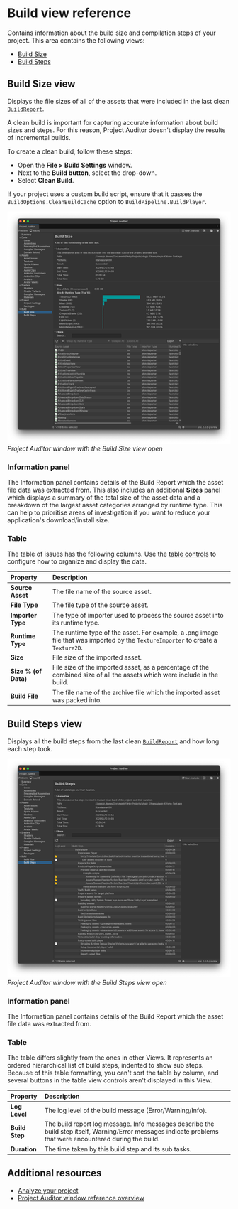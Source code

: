 # Build view reference

Contains information about the build size and compilation steps of your project. This area contains the following views:

* [Build Size](#build-size-view)
* [Build Steps](#build-steps-view)

## Build Size view

Displays the file sizes of all of the assets that were included in the last clean [`BuildReport`](xref:UnityEditor.Build.Reporting.BuildReport).

A clean build is important for capturing accurate information about build sizes and steps. For this reason, Project Auditor doesn't display the results of incremental builds.

To create a clean build, follow these steps:
* Open the **File > Build Settings** window.
* Next to the **Build button**, select the drop-down.
* Select **Clean Build**.

If your project uses a custom build script, ensure that it passes the `BuildOptions.CleanBuildCache` option to `BuildPipeline.BuildPlayer`.

![](images/build-view.png)<br/>_Project Auditor window with the Build Size view open_

### Information panel

The Information panel contains details of the Build Report which the asset file data was extracted from. This also includes an additional **Sizes** panel which displays a summary of the total size of the asset data and a breakdown of the largest asset categories arranged by runtime type. This can help to prioritise areas of investigation if you want to reduce your application's download/install size.

### Table

The table of issues has the following columns. Use the [table controls](project-auditor-window-reference.md#table-controls) to configure how to organize and display the data.

|**Property**|**Description**|
| :---- | :---- |
| **Source Asset**     | The file name of the source asset. |
| **File Type**        | The file type of the source asset.     |
| **Importer Type**    | The type of importer used to process the source asset into its runtime type. |
| **Runtime Type**     | The runtime type of the asset. For example, a .png image file that was imported by the `TextureImporter` to create a `Texture2D`. |
| **Size**             | File size of the imported asset.  |
| **Size % (of Data)** | File size of the imported asset, as a percentage of the combined size of all the assets which were include in the build.  |
| **Build File**       | The file name of the archive file which the imported asset was packed into.   |


## Build Steps view

Displays all the build steps from the last clean [`BuildReport`](xref:UnityEditor.Build.Reporting.BuildReport) and how long each step took.

![](images/build-steps.png)<br/>_Project Auditor window with the Build Steps view open_

### Information panel

The Information panel contains details of the Build Report which the asset file data was extracted from.

### Table 

The table differs slightly from the ones in other Views. It represents an ordered hierarchical list of build steps, indented to show sub steps. Because of this table formatting, you can't sort the table by column, and several buttons in the table view controls aren't displayed in this View.

|**Property**|**Description**|
| :---- | :---- |
| **Log Level**   | The log level of the build message (Error/Warning/Info). |
| **Build Step**  | The build report log message. Info messages describe the build step itself, Warning/Error messages indicate problems that were encountered during the build. |
| **Duration**    | The time taken by this build step and its sub tasks.  |

## Additional resources

* [Analyze your project](analyze-project.md)
* [Project Auditor window reference overview](project-auditor-window-reference.md)